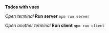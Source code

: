 **Todos with vuex**

_Open terminal_
**Run server**
`npm run server`

_Open another terminal_
**Run client**
`npm run client`
